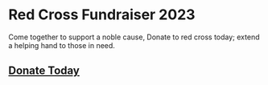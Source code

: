 # Red Cross Fundraiser 2023
Come together to support a noble cause, Donate to red cross today; extend a helping hand to those in need.

## [Donate Today](https://www.icrc.org/en/donate)
